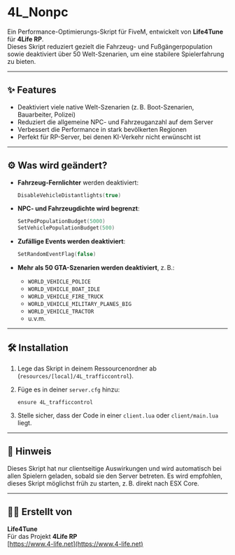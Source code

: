 # 4L_Nonpc

Ein Performance-Optimierungs-Skript für FiveM, entwickelt von **Life4Tune** für **4Life RP**.  
Dieses Skript reduziert gezielt die Fahrzeug- und Fußgängerpopulation sowie deaktiviert über 50 Welt-Szenarien, um eine stabilere Spielerfahrung zu bieten.

---

## ✨ Features

- Deaktiviert viele native Welt-Szenarien (z. B. Boot-Szenarien, Bauarbeiter, Polizei)
- Reduziert die allgemeine NPC- und Fahrzeuganzahl auf dem Server
- Verbessert die Performance in stark bevölkerten Regionen
- Perfekt für RP-Server, bei denen KI-Verkehr nicht erwünscht ist

---

## ⚙️ Was wird geändert?

- **Fahrzeug-Fernlichter** werden deaktiviert:  
  ```lua
  DisableVehicleDistantlights(true)
  ```

- **NPC- und Fahrzeugdichte wird begrenzt**:  
  ```lua
  SetPedPopulationBudget(5000)
  SetVehiclePopulationBudget(500)
  ```

- **Zufällige Events werden deaktiviert**:  
  ```lua
  SetRandomEventFlag(false)
  ```

- **Mehr als 50 GTA-Szenarien werden deaktiviert**, z. B.:

  - `WORLD_VEHICLE_POLICE`
  - `WORLD_VEHICLE_BOAT_IDLE`
  - `WORLD_VEHICLE_FIRE_TRUCK`
  - `WORLD_VEHICLE_MILITARY_PLANES_BIG`
  - `WORLD_VEHICLE_TRACTOR`
  - u.v.m.

---

## 🛠️ Installation

1. Lege das Skript in deinem Ressourcenordner ab (`resources/[local]/4L_trafficcontrol`).
2. Füge es in deiner `server.cfg` hinzu:

   ```plaintext
   ensure 4L_trafficcontrol
   ```

3. Stelle sicher, dass der Code in einer `client.lua` oder `client/main.lua` liegt.

---

## 🔧 Hinweis

Dieses Skript hat nur clientseitige Auswirkungen und wird automatisch bei allen Spielern geladen, sobald sie den Server betreten. Es wird empfohlen, dieses Skript möglichst früh zu starten, z. B. direkt nach ESX Core.

---

## 👨‍💻 Erstellt von

**Life4Tune**  
Für das Projekt **4Life RP**  
[https://www.4-life.net](https://www.4-life.net)